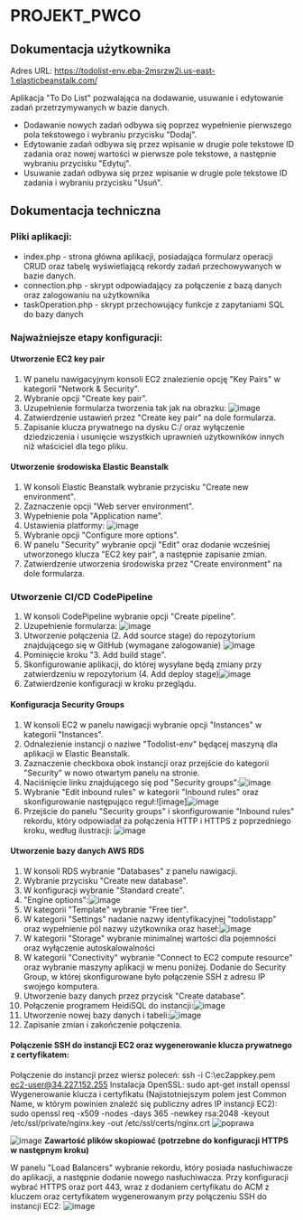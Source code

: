 # PROJEKT_PWCO

## Dokumentacja użytkownika

Adres URL: https://todolist-env.eba-2msrzw2i.us-east-1.elasticbeanstalk.com/

Aplikacja "To Do List" pozwalająca na dodawanie, usuwanie i edytowanie zadań przetrzymywanych w bazie danych. 
- Dodawanie nowych zadań odbywa się poprzez wypełnienie pierwszego pola tekstowego i wybraniu przycisku "Dodaj".
- Edytowanie zadań odbywa się przez wpisanie w drugie pole tekstowe ID zadania oraz nowej wartości w pierwsze pole tekstowe, a następnie wybraniu przycisku "Edytuj".
- Usuwanie zadań odbywa się przez wpisanie w drugie pole tekstowe ID zadania i wybraniu przycisku "Usuń".

## Dokumentacja techniczna

### Pliki aplikacji:
- index.php - strona główna aplikacji, posiadająca formularz operacji CRUD oraz tabelę wyświetlającą rekordy zadań przechowywanych w bazie danych.
- connection.php - skrypt odpowiadający za połączenie z bazą danych oraz zalogowaniu na użytkownika
- taskOperation.php - skrypt przechowujący funkcje z zapytaniami SQL do bazy danych

### Najważniejsze etapy konfiguracji:

#### Utworzenie EC2 key pair
1. W panelu nawigacyjnym konsoli EC2 znalezienie opcję "Key Pairs" w kategorii "Network & Security".
2. Wybranie opcji "Create key pair".
3. Uzupełnienie formularza tworzenia tak jak na obrazku:
![image](https://user-images.githubusercontent.com/72736232/205346632-d98216dc-9aca-4644-9770-baeadc66022a.png)
4. Zatwierdzenie ustawień przez "Create key pair" na dole formularza.
5. Zapisanie klucza prywatnego na dysku C:/ oraz wyłączenie dziedziczenia i usunięcie wszystkich uprawnień użytkowników innych niż właściciel dla tego pliku.

#### Utworzenie środowiska Elastic Beanstalk
1. W konsoli Elastic Beanstalk wybranie przycisku "Create new environment".
2. Zaznaczenie opcji "Web server environment".
3. Wypełnienie pola "Application name".
4. Ustawienia platformy:
![image](https://user-images.githubusercontent.com/72736232/205345111-248bb86f-d482-4035-a4ba-9ff44fafe456.png)
5. Wybranie opcji "Configure more options".
6. W panelu "Security" wybranie opcji "Edit" oraz dodanie wcześniej utworzonego klucza "EC2 key pair", a następnie zapisanie zmian.
7. Zatwierdzenie utworzenia środowiska przez "Create environment" na dole formularza.

### Utworzenie CI/CD CodePipeline
1. W konsoli CodePipeline wybranie opcji "Create pipeline".
2. Uzupełnienie formularza: ![image](https://user-images.githubusercontent.com/72736232/205349400-28d5c76b-742a-4a1d-8574-f933c7efada5.png)
3. Utworzenie połączenia (2. Add source stage) do repozytorium znajdującego się w GitHub (wymagane zalogowanie) ![image](https://user-images.githubusercontent.com/72736232/205349746-3d04740c-46a9-4bd2-a056-332ef274d76b.png)
4. Pominięcie kroku "3. Add build stage".
5. Skonfigurowanie aplikacji, do której wysyłane będą zmiany przy zatwierdzeniu w repozytorium (4. Add deploy stage)![image](https://user-images.githubusercontent.com/72736232/205350708-39e05945-a689-41ae-a962-684bddd477b0.png)
6. Zatwierdzenie konfiguracji w kroku przeglądu.

#### Konfiguracja Security Groups
1. W konsoli EC2 w panelu nawigacji wybranie opcji "Instances" w kategorii "Instances".
2. Odnalezienie instancji o naziwe "Todolist-env" będącej maszyną dla aplikacji w Elastic Beanstalk.
3. Zaznaczenie checkboxa obok instancji oraz przejście do kategorii "Security" w nowo otwartym panelu na stronie.
4. Naciśnięcie linku znajdującego się pod "Security groups":![image](https://user-images.githubusercontent.com/72736232/205351717-64b5a51c-ce23-494c-9ee9-168b6c9415be.png)
5. Wybranie "Edit inbound rules" w kategorii "Inbound rules" oraz skonfigurowanie następująco reguł:![image]![image](https://user-images.githubusercontent.com/72736232/205352887-04679934-5048-47e5-b5f2-fb9a25a65723.png)
6. Przejście do panelu "Security groups" i skonfigurowanie "Inbound rules" rekordu, który odpowiadał za połączenia HTTP i HTTPS z poprzedniego kroku, według ilustracji: ![image](https://user-images.githubusercontent.com/72736232/205353056-b0a7c6a8-bc58-4637-b295-c1f085a14f89.png)

#### Utworzenie bazy danych AWS RDS
1. W konsoli RDS wybranie "Databases" z panelu nawigacji.
2. Wybranie przycisku "Create new database".
3. W konfiguracji wybranie "Standard create".
4. "Engine options":![image](https://user-images.githubusercontent.com/72736232/205360152-39e780bf-e3c6-4e4d-8a57-af966e78883c.png)
5. W kategorii "Template" wybranie "Free tier".
6. W kategorii "Settings" nadanie nazwy identyfikacyjnej "todolistapp" oraz wypełnienie pól nazwy użytkownika oraz haseł:![image](https://user-images.githubusercontent.com/72736232/205360605-86455ad2-b460-4137-98c6-572d1246b9a1.png)
7. W kategorii "Storage" wybranie minimalnej wartości dla pojemności oraz wyłączenie autoskalowalności
8. W kategorii "Conectivity" wybranie "Connect to EC2 compute resource" oraz wybranie maszyny aplikacji w menu poniżej. Dodanie do Security Group, w której skonfigurowane było połączenie SSH z adresu IP swojego komputera.
9. Utworzenie bazy danych przez przycisk "Create database".
10. Połączenie programem HeidiSQL do instancji:![image](https://user-images.githubusercontent.com/72736232/205362626-c91cd696-7d29-4dc8-9c16-a72109384358.png)
11. Utworzenie nowej bazy danych i tabeli:![image](https://user-images.githubusercontent.com/72736232/205362761-8120cb1f-8c8a-4740-a9f2-c6e11455e76e.png)
12. Zapisanie zmian i zakończenie połączenia.

#### Połączenie SSH do instancji EC2 oraz wygenerowanie klucza prywatnego z certyfikatem:
Połączenie do instancji przez wiersz poleceń: ssh -i C:\ec2appkey.pem ec2-user@34.227.152.255
Instalacja OpenSSL: sudo apt-get install openssl
Wygenerowanie klucza i certyfikatu (Najistotniejszym polem jest Common Name, w którym powinien znaleźć się publiczny adres IP instancji EC2): 
sudo openssl req -x509 -nodes -days 365 -newkey rsa:2048 -keyout /etc/ssl/private/nginx.key -out /etc/ssl/certs/nginx.crt
![poprawa](https://user-images.githubusercontent.com/72736232/207428063-8be56d9e-1da7-4a1f-90ac-02b0d2bfbfc4.png)

![image](https://user-images.githubusercontent.com/72736232/205354710-7783cc70-9f09-4517-bc68-f188f8b1fba5.png)
**Zawartość plików skopiować (potrzebne do konfiguracji HTTPS w następnym kroku)**

W panelu "Load Balancers" wybranie rekordu, który posiada nasłuchiwacze do aplikacji, a następnie dodanie nowego nasłuchiwacza. Przy konfiguracji wybrać HTTPS oraz port 443, wraz z dodaniem certyfikatu do ACM z kluczem oraz certyfikatem wygenerowanym przy połączeniu SSH do instancji EC2:
![image](https://user-images.githubusercontent.com/72736232/205357991-0b3ac72e-fcd9-44e3-973b-2c65c4b87a54.png)




